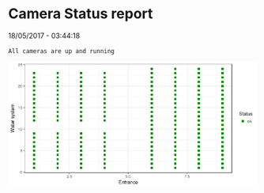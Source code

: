 Camera Status report
================
18/05/2017 - 03:44:18

    All cameras are up and running

![](camreport_files/figure-markdown_github/unnamed-chunk-2-1.png)
